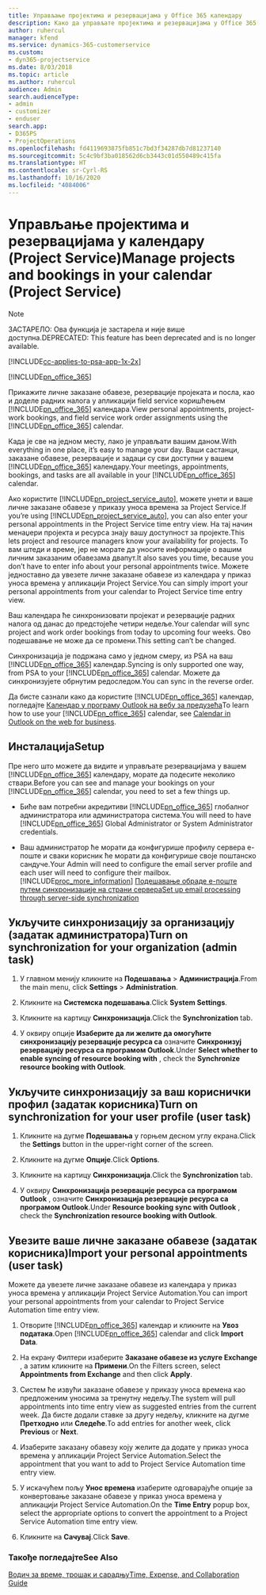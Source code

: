```yaml
---
title: Управљање пројектима и резервацијама у Office 365 календару
description: Како да управљате пројектима и резервацијама у Office 365 календару
author: ruhercul
manager: kfend
ms.service: dynamics-365-customerservice
ms.custom:
- dyn365-projectservice
ms.date: 8/03/2018
ms.topic: article
ms.author: ruhercul
audience: Admin
search.audienceType:
- admin
- customizer
- enduser
search.app:
- D365PS
- ProjectOperations
ms.openlocfilehash: fd4119693875fb851c7bd3f34287db7d81237140
ms.sourcegitcommit: 5c4c9bf3ba018562d6cb3443c01d550489c415fa
ms.translationtype: HT
ms.contentlocale: sr-Cyrl-RS
ms.lasthandoff: 10/16/2020
ms.locfileid: "4084006"
---
```

# <a name="manage-projects-and-bookings-in-your-calendar-project-service"></a><span data-ttu-id="7015e-103">Управљање пројектима и резервацијама у календару (Project Service)</span><span class="sxs-lookup"><span data-stu-id="7015e-103">Manage projects and bookings in your calendar (Project Service)</span></span>

> [!Note]
> <span data-ttu-id="7015e-104">ЗАСТАРЕЛО: Ова функција је застарела и није више доступна.</span><span class="sxs-lookup"><span data-stu-id="7015e-104">DEPRECATED: This feature has been deprecated and is no longer available.</span></span>

[!INCLUDE[cc-applies-to-psa-app-1x-2x](../includes/cc-applies-to-psa-app-1x-2x.md)]

[!INCLUDE[pn_office_365](../includes/pn-office-365.md)] 

<span data-ttu-id="7015e-105">Прикажите личне заказане обавезе, резервације пројеката и посла, као и доделе радних налога у апликацији field service коришћењем [!INCLUDE[pn_office_365](../includes/pn-office-365.md)] календара.</span><span class="sxs-lookup"><span data-stu-id="7015e-105">View personal appointments, project-work bookings, and field service work order assignments using the [!INCLUDE[pn_office_365](../includes/pn-office-365.md)] calendar.</span></span>  
  
 <span data-ttu-id="7015e-106">Када је све на једном месту, лако је управљати вашим даном.</span><span class="sxs-lookup"><span data-stu-id="7015e-106">With everything in one place, it’s easy to manage your day.</span></span> <span data-ttu-id="7015e-107">Ваши састанци, заказане обавезе, резервације и задаци су сви доступни у вашем [!INCLUDE[pn_office_365](../includes/pn-office-365.md)] календару.</span><span class="sxs-lookup"><span data-stu-id="7015e-107">Your meetings, appointments, bookings, and tasks are all available in your [!INCLUDE[pn_office_365](../includes/pn-office-365.md)] calendar.</span></span>  
  
 <span data-ttu-id="7015e-108">Ако користите [!INCLUDE[pn_project_service_auto](../includes/pn-project-service-auto.md)], можете унети и ваше личне заказане обавезе у приказу уноса времена за Project Service.</span><span class="sxs-lookup"><span data-stu-id="7015e-108">If you’re using [!INCLUDE[pn_project_service_auto](../includes/pn-project-service-auto.md)], you can also enter your personal appointments in the Project Service time entry view.</span></span> <span data-ttu-id="7015e-109">На тај начин менаџери пројекта и ресурса знају вашу доступност за пројекте.</span><span class="sxs-lookup"><span data-stu-id="7015e-109">This lets project and resource managers know your availability for projects.</span></span> <span data-ttu-id="7015e-110">То вам штеди и време, јер не морате да уносите информације о вашим личним заказаним обавезама двапут.</span><span class="sxs-lookup"><span data-stu-id="7015e-110">It also saves you time, because you don’t have to enter info about your personal appointments twice.</span></span> <span data-ttu-id="7015e-111">Можете једноставно да увезете личне заказане обавезе из календара у приказ уноса времена у апликацији Project Service.</span><span class="sxs-lookup"><span data-stu-id="7015e-111">You can simply import your personal appointments from your calendar to Project Service time entry view.</span></span>  
  
 <span data-ttu-id="7015e-112">Ваш календара ће синхронизовати пројекат и резервације радних налога од данас до предстојеће четири недеље.</span><span class="sxs-lookup"><span data-stu-id="7015e-112">Your calendar will sync project and work order bookings from today to upcoming four weeks.</span></span> <span data-ttu-id="7015e-113">Ово подешавање не може да се промени.</span><span class="sxs-lookup"><span data-stu-id="7015e-113">This setting can’t be changed.</span></span>  
  
 <span data-ttu-id="7015e-114">Синхронизација је подржана само у једном смеру, из PSA на ваш [!INCLUDE[pn_office_365](../includes/pn-office-365.md)] календар.</span><span class="sxs-lookup"><span data-stu-id="7015e-114">Syncing is only supported one way, from PSA to your [!INCLUDE[pn_office_365](../includes/pn-office-365.md)] calendar.</span></span> <span data-ttu-id="7015e-115">Можете да синхронизујете обрнутим редоследом.</span><span class="sxs-lookup"><span data-stu-id="7015e-115">You can sync in the reverse order.</span></span> 
  
 <span data-ttu-id="7015e-116">Да бисте сазнали како да користите [!INCLUDE[pn_office_365](../includes/pn-office-365.md)] календар, погледајте [Календар у програму Outlook на вебу за предузећа](https://support.office.com/article/Calendar-in-Outlook-on-the-web-for-business-5219c457-d1fe-4c2f-9032-1a816b88e936)</span><span class="sxs-lookup"><span data-stu-id="7015e-116">To learn how to use your [!INCLUDE[pn_office_365](../includes/pn-office-365.md)] calendar, see [Calendar in Outlook on the web for business](https://support.office.com/article/Calendar-in-Outlook-on-the-web-for-business-5219c457-d1fe-4c2f-9032-1a816b88e936).</span></span>  
  
## <a name="setup"></a><span data-ttu-id="7015e-117">Инсталација</span><span class="sxs-lookup"><span data-stu-id="7015e-117">Setup</span></span>  
 <span data-ttu-id="7015e-118">Пре него што можете да видите и управљате резервацијама у вашем [!INCLUDE[pn_office_365](../includes/pn-office-365.md)] календару, морате да подесите неколико ствари.</span><span class="sxs-lookup"><span data-stu-id="7015e-118">Before you can see and manage your bookings on your [!INCLUDE[pn_office_365](../includes/pn-office-365.md)] calendar, you need to set a few things up.</span></span>  
  
- <span data-ttu-id="7015e-119">Биће вам потребни акредитиви [!INCLUDE[pn_office_365](../includes/pn-office-365.md)] глобалног администратора или администратора система.</span><span class="sxs-lookup"><span data-stu-id="7015e-119">You will need to have [!INCLUDE[pn_office_365](../includes/pn-office-365.md)] Global Administrator or System Administrator credentials.</span></span>  
  
- <span data-ttu-id="7015e-120">Ваш администратор ће морати да конфигурише профилу сервера е-поште и сваки корисник ће морати да конфигурише своје поштанско сандуче.</span><span class="sxs-lookup"><span data-stu-id="7015e-120">Your Admin will need to configure the email server profile and each user will need to configure their mailbox.</span></span> [!INCLUDE[proc_more_information](../includes/proc-more-information.md)] <span data-ttu-id="7015e-121">[Подешавање обраде е-поште путем синхронизације на страни сервера](https://docs.microsoft.com/dynamics365/customerengagement/on-premises/admin/set-up-server-side-synchronization-of-email-appointments-contacts-and-tasks)</span><span class="sxs-lookup"><span data-stu-id="7015e-121">[Set up email processing through server-side synchronization](https://docs.microsoft.com/dynamics365/customerengagement/on-premises/admin/set-up-server-side-synchronization-of-email-appointments-contacts-and-tasks)</span></span>  
  
## <a name="turn-on-synchronization-for-your-organization-admin-task"></a><span data-ttu-id="7015e-122">Укључите синхронизацију за организацију (задатак администратора)</span><span class="sxs-lookup"><span data-stu-id="7015e-122">Turn on synchronization for your organization (admin task)</span></span>  
  
1.  <span data-ttu-id="7015e-123">У главном менију кликните на **Подешавања** > **Администрација**.</span><span class="sxs-lookup"><span data-stu-id="7015e-123">From the main menu, click **Settings** > **Administration**.</span></span>  
  
2.  <span data-ttu-id="7015e-124">Кликните на **Системска подешавања**.</span><span class="sxs-lookup"><span data-stu-id="7015e-124">Click **System Settings**.</span></span>  
  
3.  <span data-ttu-id="7015e-125">Кликните на картицу **Синхронизација**.</span><span class="sxs-lookup"><span data-stu-id="7015e-125">Click the **Synchronization** tab.</span></span>  
  
4.  <span data-ttu-id="7015e-126">У оквиру опције **Изаберите да ли желите да омогућите синхронизацију резервације ресурса са** означите **Синхронизуј резервацију ресурса са програмом Outlook**.</span><span class="sxs-lookup"><span data-stu-id="7015e-126">Under **Select whether to enable syncing of resource booking with** , check the **Synchronize resource booking with Outlook**.</span></span>  
  
## <a name="turn-on-synchronization-for-your-user-profile-user-task"></a><span data-ttu-id="7015e-127">Укључите синхронизацију за ваш кориснички профил (задатак корисника)</span><span class="sxs-lookup"><span data-stu-id="7015e-127">Turn on synchronization for your user profile (user task)</span></span>  
  
1.  <span data-ttu-id="7015e-128">Кликните на дугме **Подешавања** у горњем десном углу екрана.</span><span class="sxs-lookup"><span data-stu-id="7015e-128">Click the **Settings** button in the upper-right corner of the screen.</span></span>  
  
2.  <span data-ttu-id="7015e-129">Кликните на дугме **Опције**.</span><span class="sxs-lookup"><span data-stu-id="7015e-129">Click **Options**.</span></span>  
  
3.  <span data-ttu-id="7015e-130">Кликните на картицу **Синхронизација**.</span><span class="sxs-lookup"><span data-stu-id="7015e-130">Click the **Synchronization** tab.</span></span>  
  
4.  <span data-ttu-id="7015e-131">У оквиру **Синхронизација резервације ресурса са програмом Outlook** , означите **Синхронизација резервације ресурса са програмом Outlook**.</span><span class="sxs-lookup"><span data-stu-id="7015e-131">Under **Resource booking sync with Outlook** , check the **Synchronization resource booking with Outlook**.</span></span>  
  
## <a name="import-your-personal-appointments-user-task"></a><span data-ttu-id="7015e-132">Увезите ваше личне заказане обавезе (задатак корисника)</span><span class="sxs-lookup"><span data-stu-id="7015e-132">Import your personal appointments (user task)</span></span>  
 <span data-ttu-id="7015e-133">Можете да увезете личне заказане обавезе из календара у приказ уноса времена у апликацији Project Service Automation.</span><span class="sxs-lookup"><span data-stu-id="7015e-133">You can import your personal appointments from your calendar to Project Service Automation time entry view.</span></span>  
  
1. <span data-ttu-id="7015e-134">Отворите [!INCLUDE[pn_office_365](../includes/pn-office-365.md)] календар и кликните на **Увоз података**.</span><span class="sxs-lookup"><span data-stu-id="7015e-134">Open [!INCLUDE[pn_office_365](../includes/pn-office-365.md)] calendar and click **Import Data**.</span></span>  
  
2. <span data-ttu-id="7015e-135">На екрану Филтери изаберите **Заказане обавезе из услуге Exchange** , а затим кликните на **Примени**.</span><span class="sxs-lookup"><span data-stu-id="7015e-135">On the Filters screen, select **Appointments from Exchange** and then click **Apply**.</span></span>  
  
3. <span data-ttu-id="7015e-136">Систем ће извући заказане обавезе у приказу уноса времена као предложеним уносима за тренутну недељу.</span><span class="sxs-lookup"><span data-stu-id="7015e-136">The system will pull appointments into time entry view as suggested entries from the current week.</span></span> <span data-ttu-id="7015e-137">Да бисте додали ставке за другу недељу, кликните на дугме **Претходно** или **Следеће**.</span><span class="sxs-lookup"><span data-stu-id="7015e-137">To add entries for another week, click **Previous** or **Next**.</span></span>  
  
4. <span data-ttu-id="7015e-138">Изаберите заказану обавезу коју желите да додате у приказ уноса времена у апликацији Project Service Automation.</span><span class="sxs-lookup"><span data-stu-id="7015e-138">Select the appointment that you want to add to Project Service Automation time entry view.</span></span>  
  
5. <span data-ttu-id="7015e-139">У искачућем пољу **Унос времена** изаберите одговарајуће опције за конвертовање заказане обавезе у приказ уноса времена у апликацији Project Service Automation.</span><span class="sxs-lookup"><span data-stu-id="7015e-139">On the **Time Entry** popup box, select the appropriate options to convert the appointment to a Project Service Automation time entry view.</span></span>  
  
6. <span data-ttu-id="7015e-140">Кликните на **Сачувај**.</span><span class="sxs-lookup"><span data-stu-id="7015e-140">Click **Save**.</span></span>  
  
### <a name="see-also"></a><span data-ttu-id="7015e-141">Такође погледајте</span><span class="sxs-lookup"><span data-stu-id="7015e-141">See Also</span></span>  
 [<span data-ttu-id="7015e-142">Водич за време, трошак и сарадњу</span><span class="sxs-lookup"><span data-stu-id="7015e-142">Time, Expense, and Collaboration Guide</span></span>](../psa/time-expense-collaboration-guide.md)
